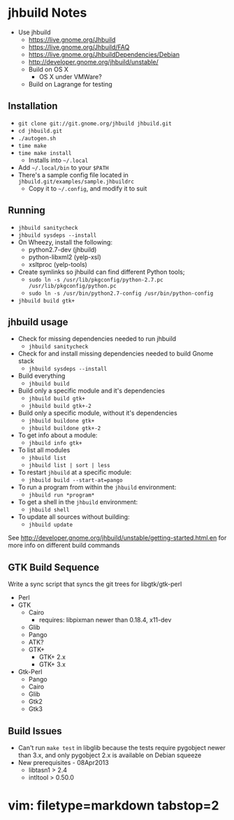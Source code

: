 # jhbuild Notes #

- Use jhbuild 
  - https://live.gnome.org/Jhbuild
  - https://live.gnome.org/Jhbuild/FAQ
  - https://live.gnome.org/JhbuildDependencies/Debian
  - http://developer.gnome.org/jhbuild/unstable/
  - Build on OS X
    - OS X under VMWare?
  - Build on Lagrange for testing

## Installation ##
- `git clone git://git.gnome.org/jhbuild jhbuild.git`
- `cd jhbuild.git`
- `./autogen.sh`
- `time make`
- `time make install` 
  - Installs into `~/.local`
- Add `~/.local/bin` to your `$PATH`
- There's a sample config file located in
  `jhbuild.git/examples/sample.jhbuildrc`
  - Copy it to `~/.config`, and modify it to suit

## Running ##
- `jhbuild sanitycheck`
- `jhbuild sysdeps --install`
- On Wheezy, install the following:
  - python2.7-dev (jhbuild)
  - python-libxml2 (yelp-xsl)
  - xsltproc (yelp-tools)
- Create symlinks so jhbuild can find different Python tools;
  - `sudo ln -s /usr/lib/pkgconfig/python-2.7.pc /usr/lib/pkgconfig/python.pc`
  - `sudo ln -s /usr/bin/python2.7-config /usr/bin/python-config`
- `jhbuild build gtk+`

## jhbuild usage ##
- Check for missing dependencies needed to run jhbuild
  - `jhbuild sanitycheck`
- Check for and install missing dependencies needed to build Gnome stack
  - `jhbuild sysdeps --install`
- Build everything
  - `jhbuild build`
- Build only a specific module and it's dependencies
  - `jhbuild build gtk+`
  - `jhbuild build gtk+-2`
- Build only a specific module, without it's dependencies
  - `jhbuild buildone gtk+`
  - `jhbuild buildone gtk+-2`
- To get info about a module:
  - `jhbuild info gtk+`
- To list all modules
  - `jhbuild list`
  - `jhbuild list | sort | less`
- To restart `jhbuild` at a specific module:
  - `jhbuild build --start-at=pango`
- To run a program from within the `jhbuild` environment:
  - `jhbuild run *program*`
- To get a shell in the `jhbuild` environment:
  - `jhbuild shell`
- To update all sources without building:
  - `jhbuild update`

See http://developer.gnome.org/jhbuild/unstable/getting-started.html.en for
more info on different build commands

## GTK Build Sequence ##
Write a sync script that syncs the git trees for libgtk/gtk-perl
- Perl
- GTK
  - Cairo
    - requires: libpixman newer than 0.18.4, x11-dev
  - Glib
  - Pango
  - ATK?
  - GTK+
    - GTK+ 2.x
    - GTK+ 3.x
- Gtk-Perl
  - Pango
  - Cairo
  - Glib
  - Gtk2
  - Gtk3

## Build Issues ##
- Can't run `make test` in libglib because the tests require pygobject newer
  than 3.x, and only pygobject 2.x is available on Debian squeeze
- New prerequisites - 08Apr2013
  - libtasn1 > 2.4
  - intltool > 0.50.0

# vim: filetype=markdown tabstop=2
